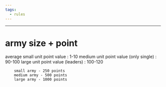 ```yaml
---
tags:
  - rules
---
```

---
# army size + point

average small unit point value : 1-10
medium unit point value (only single) : 90-100
large unit point value (leaders) : 100-120



```
	small army - 250 points
	medium army - 500 points
	large army - 1000 points
```

